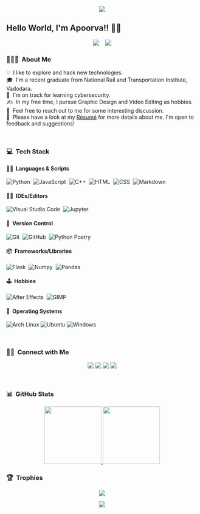 <p align="center">
  <img src="https://capsule-render.vercel.app/api?type=waving&color=gradient&height=90&section=header"/>
</p>

##  Hello World, I'm Apoorva!! 👋👋

<p  align="center">
    <img src="https://visitor-badge.laobi.icu/badge?page_id=ApoorvaKashyap.Readme&left_color=#5DADE2"/> &nbsp;&nbsp; 
    <a href="https://www.hackerrank.com/apoorvakashyap54"><img src="https://img.shields.io/badge/-apoorvakashyap54-3423A6?style=flat&logo=HackerRank&logoColor=white"></a>
</p>

### 👨🏻‍💻 &nbsp;About Me

💡 &nbsp;I like to explore and hack new technologies.\
🎓 &nbsp;I'm a recent graduate from National Rail and Transportation Institute, Vadodara.\
🌱 &nbsp;I'm on track for learning cybersecurity.\
✍️ &nbsp;In my free time, I pursue Graphic Design and Video Editing as hobbies.\
💬 &nbsp;Feel free to reach out to me for some interesting discussion.\
📄 &nbsp;Please have a look at my [Résumé](https://apoorvakashyap.github.io/) for more details about me. I'm open to feedback and suggestions!

<br />

### 💻 &nbsp;Tech Stack

#### 👨‍💻 &nbsp;Languages & Scripts  
![Python](https://img.shields.io/badge/-Python-05122A?style=flat&logo=python)&nbsp;
![JavaScript](https://img.shields.io/badge/-JavaScript-05122A?style=flat&logo=javascript)&nbsp;
![C++](https://img.shields.io/badge/-C++-05122A?style=flat&logo=C%2B%2B&logoColor=00599C)&nbsp;
![HTML](https://img.shields.io/badge/-HTML-05122A?style=flat&logo=HTML5)&nbsp;
![CSS](https://img.shields.io/badge/-CSS-05122A?style=flat&logo=CSS3&logoColor=1572B6)&nbsp;
![Markdown](https://img.shields.io/badge/-Markdown-05122A?style=flat&logo=markdown)

#### 👨‍🔧 &nbsp;IDEs/Editors
![Visual Studio Code](https://img.shields.io/badge/-Visual%20Studio%20Code-05122A?style=flat&logo=visual-studio-code&logoColor=007ACC)&nbsp;
![Jupyter](https://img.shields.io/badge/-Jupyter-05122A?style=flat&logo=jupyter)&nbsp;

#### 🔧 &nbsp;Version Control 
![Git](https://img.shields.io/badge/-Git-05122A?style=flat&logo=git)&nbsp;
![GitHub](https://img.shields.io/badge/-GitHub-05122A?style=flat&logo=github)&nbsp;
![Python Poetry](https://img.shields.io/badge/-Poetry-05122A?style=flat&logo=poetry)&nbsp;

#### 📦 &nbsp;Frameworks/Libraries
![Flask](https://img.shields.io/badge/-Flask-05122A?style=flat&logo=flask)&nbsp;
![Numpy](https://img.shields.io/badge/-Numpy-05122A?style=flat&logo=numpy)&nbsp;
![Pandas](https://img.shields.io/badge/-Pandas-05122A?style=flat&logo=pandas)&nbsp;

#### 🕹️ &nbsp;Hobbies
![After Effects](https://img.shields.io/badge/-AfterEffects-05122A?style=flat&logo=adobe-after-effects)&nbsp;
![GIMP](https://img.shields.io/badge/-GIMP-05122A?style=flat&logo=gimp)&nbsp;

#### 🐧 &nbsp;Operating Systems
![Arch Linux](https://img.shields.io/badge/-Arch%20Linux-05122A?style=flat&logo=arch-linux)
![Ubuntu](https://img.shields.io/badge/-Ubuntu-05122A?style=flat&logo=ubuntu)
![Windows](https://img.shields.io/badge/-Windows-05122A?style=flat&logo=windows)

<br />

### 🤝🏻 &nbsp;Connect with Me

<p align="center">
    <a href="https://apoorvakashyap.github.io"><img src="https://img.shields.io/badge/-apoorvakashyap.github.io-E4405F?style=flat&logo=Google-Chrome&logoColor=white"/></a>
    <a href="https://linkedin.com/in/apoorvakashyap54"><img src="https://img.shields.io/badge/-apoorvakashyap54-0077B5?style=flat&logo=Linkedin&logoColor=white"/></a>
    <a href="mailto:apoorvakashyap54@gmail.com"><img src="https://img.shields.io/badge/-apoorvakashyap54@gmail.com-D14836?style=flat&logo=Gmail&logoColor=white"/></a>
    <a href="https://fosstodon.org/@akashyap54"><img src="https://img.shields.io/badge/-@akashyap54@fosstodon.org-3423A6?style=flat&logo=Mastodon&logoColor=white"/></a>
</p>

<br />

### 📊 &nbsp;GitHub Stats

<p align="center">
    <a href="https://github.com/ApoorvaKashyap">
        <img height="150em" src="https://github-readme-stats-eight-theta.vercel.app/api?username=ApoorvaKashyap&count_private=true&show_icons=true&theme=onedark&hide=prs&include_all_commits=true"/>
        <img height="150em" src="https://github-readme-stats-eight-theta.vercel.app/api/top-langs/?username=ApoorvaKashyap&theme=onedark&layout=compact"/>
    </a>
</p>


### 🏆 &nbsp;Trophies

<p  align="center">
    <img src="https://github-profile-trophy.vercel.app/?username=ApoorvaKashyap&theme=gitdimmed"/>       
</p>

<p align="center">
  <img src="https://capsule-render.vercel.app/api?type=waving&color=gradient&height=90&section=footer"/>
</p>
